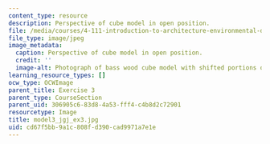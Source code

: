 ```yaml
---
content_type: resource
description: Perspective of cube model in open position.
file: /media/courses/4-111-introduction-to-architecture-environmental-design-spring-2014/cd67f5bb9a1c808fd390cad9971a7e1e_model3_jgj_ex3.jpg
file_type: image/jpeg
image_metadata:
  caption: Perspective of cube model in open position.
  credit: ''
  image-alt: Photograph of bass wood cube model with shifted portions of the cube.
learning_resource_types: []
ocw_type: OCWImage
parent_title: Exercise 3
parent_type: CourseSection
parent_uid: 306905c6-83d8-4a53-fff4-c4b8d2c72901
resourcetype: Image
title: model3_jgj_ex3.jpg
uid: cd67f5bb-9a1c-808f-d390-cad9971a7e1e
---
```

